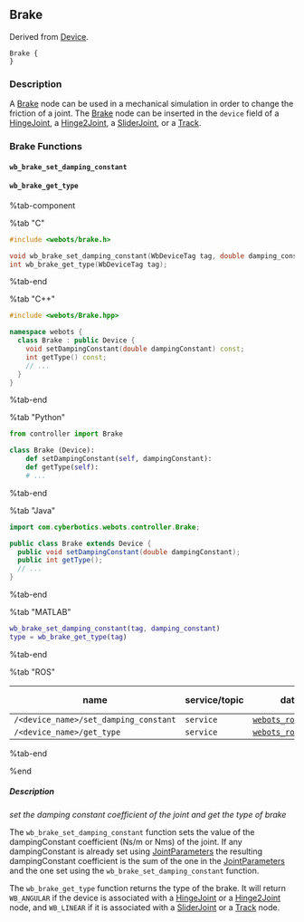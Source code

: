 ## Brake

Derived from [Device](device.md).

```
Brake {
}
```

### Description

A [Brake](#brake) node can be used in a mechanical simulation in order to change the friction of a joint.
The [Brake](#brake) node can be inserted in the `device` field of a [HingeJoint](hingejoint.md), a [Hinge2Joint](hinge2joint.md), a [SliderJoint](sliderjoint.md), or a [Track](track.md).

### Brake Functions

#### `wb_brake_set_damping_constant`
#### `wb_brake_get_type`

%tab-component

%tab "C"

```c
#include <webots/brake.h>

void wb_brake_set_damping_constant(WbDeviceTag tag, double damping_constant);
int wb_brake_get_type(WbDeviceTag tag);
```
%tab-end

%tab "C++"

```cpp
#include <webots/Brake.hpp>

namespace webots {
  class Brake : public Device {
    void setDampingConstant(double dampingConstant) const;
    int getType() const;
    // ...
  }
}
```

%tab-end

%tab "Python"

```python
from controller import Brake

class Brake (Device):
    def setDampingConstant(self, dampingConstant):
    def getType(self):
    # ...
```

%tab-end

%tab "Java"

```java
import com.cyberbotics.webots.controller.Brake;

public class Brake extends Device {
  public void setDampingConstant(double dampingConstant);
  public int getType();
  // ...
}
```

%tab-end

%tab "MATLAB"

```matlab
wb_brake_set_damping_constant(tag, damping_constant)
type = wb_brake_get_type(tag)
```

%tab-end

%tab "ROS"

| name | service/topic | data type | data type definition |
| --- | --- | --- | --- |
| `/<device_name>/set_damping_constant` | `service` | [`webots_ros::set_float`](ros-api.md#common-services) | |
| `/<device_name>/get_type` | `service` | [`webots_ros::get_int`](ros-api.md#common-services) | |

%tab-end

%end

##### Description

*set the damping constant coefficient of the joint and get the type of brake*

The `wb_brake_set_damping_constant` function sets the value of the dampingConstant coefficient (Ns/m or Nms) of the joint.
If any dampingConstant is already set using [JointParameters](jointparameters.md) the resulting dampingConstant coefficient is the sum of the one in the [JointParameters](jointparameters.md) and the one set using the `wb_brake_set_damping_constant` function.

The `wb_brake_get_type` function returns the type of the brake.
It will return `WB_ANGULAR` if the device is associated with a [HingeJoint](hingejoint.md) or a [Hinge2Joint](hinge2joint.md) node, and `WB_LINEAR` if it is associated with a [SliderJoint](sliderjoint.md) or a [Track](track.md) node.
